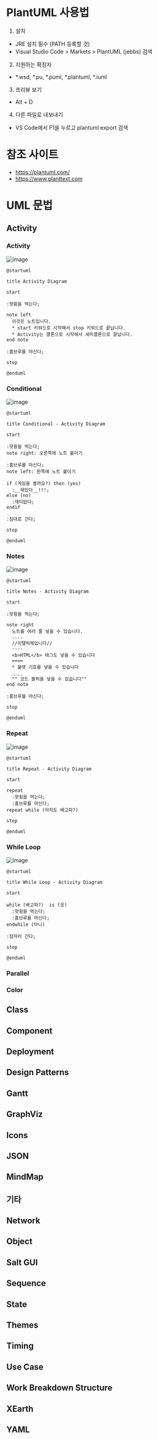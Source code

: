 # PlantUML 사용법

1. 설치
  - JRE 설치 필수 (PATH 등록할 것)
  - Visual Studio Code > Markets > PlantUML (jebbs) 검색
2. 지원하는 확장자
  - *.wsd, *.pu, *.puml, *.plantuml, *.iuml
3. 프리뷰 보기
  - Alt + D
4. 다른 파일로 내보내기
  - VS Code에서 F1을 누르고 plantuml export 검색

# 참조 사이트

- <https://plantuml.com/>
- <https://www.planttext.com>

# UML 문법

## Activity

### Activity

![image](https://github.com/Soonbum/How_to_PlantUML/assets/16474083/39cba7c2-d93e-4b00-b7f6-c90c55fdf8f4)


```
@startuml

title Activity Diagram

start

:핫윙을 먹는다;

note left
  이것은 노트입니다.
  * start 키워드로 시작해서 stop 키워드로 끝납니다.
  * Activity는 콜론으로 시작해서 세미콜론으로 끝납니다.
end note

:홈브루를 마신다;

stop

@enduml
```

### Conditional

![image](https://github.com/Soonbum/How_to_PlantUML/assets/16474083/096ec47d-5a28-4292-a246-b440dee6b3ea)

```
@startuml

title Conditional - Activity Diagram 

start

:핫윙을 먹는다;
note right: 오른쪽에 노트 붙이기

:홈브루를 마신다;
note left: 왼쪽에 노트 붙이기

if (게임을 켤까요?) then (yes)
  :__재밌다__!!!;
else (no)
  :재미없다;
endif

:침대로 간다;

stop

@enduml
```

### Notes

![image](https://github.com/Soonbum/How_to_PlantUML/assets/16474083/64b13364-1b77-4b12-8dcc-daf1c3b3ac78)

```
@startuml

title Notes - Activity Diagram 

start

:핫윙을 먹는다;

note right
  노트를 여러 줄 넣을 수 있습니다.
  ....
  //이탤릭체입니다//
  ----
  <b>HTML</b> 태그도 넣을 수 있습니다
  ====
  * 불렛 기호를 넣을 수 있습니다
  ____
  "" 코드 블럭을 넣을 수 있습니다""
end note

:홈브루를 마신다;

stop

@enduml
```

### Repeat

![image](https://github.com/Soonbum/How_to_PlantUML/assets/16474083/75da7f53-1c13-4420-913e-f863b3e16e31)

```
@startuml

title Repeat - Activity Diagram 

start

repeat
  :핫윙을 먹는다;
  :홈브루를 마신다;
repeat while (아직도 배고파?)

stop

@enduml
```

### While Loop

![image](https://github.com/Soonbum/How_to_PlantUML/assets/16474083/b7d2ca36-78db-407c-a97c-e58da8c0f61a)

```
@startuml

title While Loop - Activity Diagram 

start

while (배고파?)  is (응)
  :핫윙을 먹는다;
  :홈브루를 마신다;
endwhile (아니)

:잠자러 간다;

stop

@enduml
```

### Parallel

### Color

## Class

## Component

## Deployment

## Design Patterns

## Gantt

## GraphViz

## Icons

## JSON

## MindMap

## 기타

## Network

## Object

## Salt GUI

## Sequence

## State

## Themes

## Timing

## Use Case

## Work Breakdown Structure

## XEarth

## YAML
